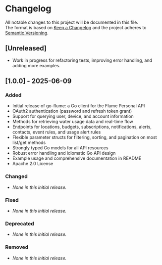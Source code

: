 # Changelog

All notable changes to this project will be documented in this file.  
The format is based on [Keep a Changelog](https://keepachangelog.com/en/1.0.0/) and the project adheres to [Semantic Versioning](https://semver.org/spec/v2.0.0.html).

## [Unreleased]
- Work in progress for refactoring tests, improving error handling, and adding more examples.

## [1.0.0] - 2025-06-09
### Added
- Initial release of go-flume: a Go client for the Flume Personal API
- OAuth2 authentication (password and refresh token grant)
- Support for querying user, device, and account information
- Methods for retrieving water usage data and real-time flow
- Endpoints for locations, budgets, subscriptions, notifications, alerts, contacts, event rules, and usage alert rules
- Flexible parameter structs for filtering, sorting, and pagination on most list/get methods
- Strongly typed Go models for all API resources
- Robust error handling and idiomatic Go API design
- Example usage and comprehensive documentation in README
- Apache 2.0 License

### Changed
- *None in this initial release.*

### Fixed
- *None in this initial release.*

### Deprecated
- *None in this initial release.*

### Removed
- *None in this initial release.*